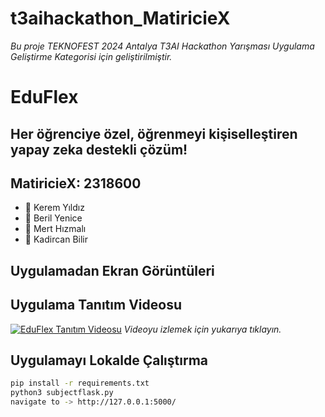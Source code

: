 # t3aihackathon_MatiricieX

*Bu proje TEKNOFEST 2024 Antalya T3AI Hackathon Yarışması Uygulama Geliştirme Kategorisi için geliştirilmiştir.*

# EduFlex
## Her öğrenciye özel, öğrenmeyi kişiselleştiren yapay zeka destekli çözüm!

## MatiricieX: 2318600
- 👤 Kerem Yıldız
- 👤 Beril Yenice
- 👤 Mert Hızmalı
- 👤 Kadircan Bilir

## Uygulamadan Ekran Görüntüleri

## Uygulama Tanıtım Videosu

[![EduFlex Tanıtım Videosu](https://img.youtube.com/vi/z6bSPNgeD9Y/0.jpg)](https://www.youtube.com/watch?v=z6bSPNgeD9Y)
*Videoyu izlemek için yukarıya tıklayın.*


## Uygulamayı Lokalde Çalıştırma
```bash
pip install -r requirements.txt
python3 subjectflask.py
navigate to -> http://127.0.0.1:5000/

